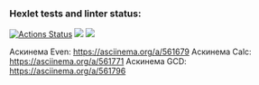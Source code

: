 ### Hexlet tests and linter status:
[![Actions Status](https://github.com/DrAculaJD/java-project-61/workflows/hexlet-check/badge.svg)](https://github.com/DrAculaJD/java-project-61/actions)
<a href="https://codeclimate.com/github/DrAculaJD/java-project-61/maintainability"><img src="https://api.codeclimate.com/v1/badges/1586163354d2ee34e373/maintainability" /></a>
<a href="https://codeclimate.com/github/DrAculaJD/java-project-61/test_coverage"><img src="https://api.codeclimate.com/v1/badges/1586163354d2ee34e373/test_coverage" /></a>

Аскинема Even: https://asciinema.org/a/561679
Аскинема Calc: https://asciinema.org/a/561771
Аскинема GCD: https://asciinema.org/a/561796
